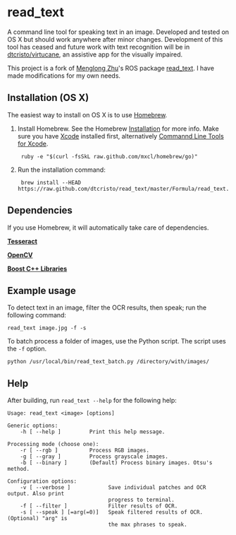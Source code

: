 read_text
=========
A command line tool for speaking text in an image. Developed and tested on OS X but should work anywhere after minor changes. Development of this tool has ceased and future work with text recognition will be in [dtcristo/virtucane](https://github.com/dtcristo/virtucane), an assistive app for the visually impaired.

This project is a fork of [Menglong Zhu](http://www.seas.upenn.edu/~menglong/)'s ROS package [read_text](http://www.ros.org/wiki/read_text). I have made modifications for my own needs.

Installation (OS X)
-------------------
The easiest way to install on OS X is to use [Homebrew](http://mxcl.github.com/homebrew/).

1. Install Homebrew. See the Homebrew [Installation](https://github.com/mxcl/homebrew/wiki/installation) for more info. Make sure you have [Xcode](https://developer.apple.com/xcode/) installed first, alternatively [Commannd Line Tools for Xcode](https://developer.apple.com/downloads/index.action?=command%20line%20tools).

		ruby -e "$(curl -fsSkL raw.github.com/mxcl/homebrew/go)"

2. Run the installation command:

		brew install --HEAD https://raw.github.com/dtcristo/read_text/master/Formula/read_text.rb

Dependencies
------------
If you use Homebrew, it will automatically take care of dependencies.

[**Tesseract**](http://code.google.com/p/tesseract-ocr/)

[**OpenCV**](http://opencv.org/)

[**Boost C++ Libraries**](http://www.boost.org/)

Example usage
-------------
To detect text in an image, filter the OCR results, then speak; run the following command:

	read_text image.jpg -f -s

To batch process a folder of images, use the Python script. The script uses the `-f` option.

	python /usr/local/bin/read_text_batch.py /directory/with/images/

Help
----
After building, run `read_text --help` for the following help:

	Usage: read_text <image> [options]

	Generic options:
  		-h [ --help ]         Print this help message.

	Processing mode (choose one):
  		-r [ --rgb ]          Process RGB images.
  		-g [ --gray ]         Process grayscale images.
  		-b [ --binary ]       (Default) Process binary images. Otsu's method.

	Configuration options:
  		-v [ --verbose ]          	Save individual patches and OCR output. Also print 
                            		progress to terminal.
  		-f [ --filter ]           	Filter results of OCR.
  		-s [ --speak ] [=arg(=0)] 	Speak filtered results of OCR. (Optional) "arg" is 
                            		the max phrases to speak.